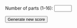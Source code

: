 <div style="margin-bottom: 1em">
    <label>Number of parts (1–16):</label>
    <input type="number" min="1" max="16" id="settings-parts">
</div>
<div>
    <button id="settings-generate">Generate new score</button>
</div>
